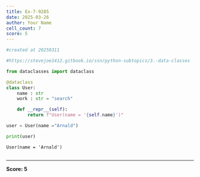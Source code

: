 ```yaml
---
title: Ex-7-9285
date: 2025-03-26
author: Your Name
cell_count: 7
score: 5
---
```


```python
#created at 20250311
```


```python
#https://stevejoe1412.gitbook.io/ssn/python-subtopics/3.-data-classes
```


```python
from dataclasses import dataclass
```


```python
@dataclass
class User:
    name : str
    work : str = "search"

    def __repr__(self):
        return f"User(name = '{self.name}')"
```


```python
user = User(name ="Arnald")
```


```python
print(user)
```

    User(name = 'Arnald')



```python

```


---
**Score: 5**